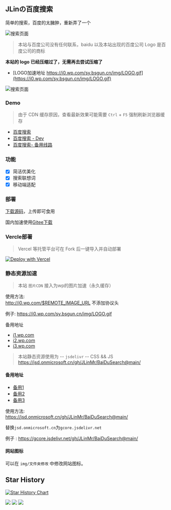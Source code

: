 ## JLinの百度搜索

简单的搜索，百度的太臃肿，重新弄了一个

![搜索页面](https://i0.wp.com/s2.loli.net/2023/10/16/5fnWV8GPkpqvwuK.png)

>本站与百度公司没有任何联系，baidu 以及本站出现的百度公司 Logo 是百度公司的商标

**本站的 logo 已经压缩过了，无需再去尝试压缩了**

- [LOGO加速地址 https://i0.wp.com/sy.bsgun.cn/img/LOGO.gif](https://i0.wp.com/sy.bsgun.cn/img/LOGO.gif)

![搜索页面](https://i0.wp.com/sy.bsgun.cn/img/LOGO.gif)

### Demo

>由于 CDN 缓存原因，查看最新效果可能需要 `Ctrl` + `F5` 强制刷新浏览器缓存

- [百度搜索](https://sy.bsgun.cn)
- [百度搜索 - Dev](https://m.bsgun.cn)
- [百度搜索- 备用线路](https://jlinmr.gitee.io/baidusearch/)

### 功能

- [x] 简洁优美化
- [x] 搜索联想词
- [x] 移动端适配

### 部署

[下载源码](https://github.com/JLinMr/BaiDuSearch/releases)，上传即可食用

国内加速使用[Gitee下载](https://gitee.com/JLinMr/BaiDuSearch/releases)

### Vercle部署

>Vercel 等托管平台可在 Fork 后一键导入并自动部署

[![Deploy with Vercel](https://vercel.com/button)](https://vercel.com/new/clone?repository-url=https://github.com/JLinMr/BaiDuSearch&repository-name=BaiDuSearch)

### 静态资源加速

>本站 `图片CDN` 接入为wp的图片加速（永久缓存）

使用方法:  
http://i0.wp.com/$REMOTE_IMAGE_URL  不添加协议头

例子:  https://i0.wp.com/sy.bsgun.cn/img/LOGO.gif

备用地址

- [i1.wp.com](https://i1.wp.com) 
- [i2.wp.com](https://i2.wp.com)
- [i3.wp.com](https://i3.wp.com)

>本站静态资源使用为 -- `jsdelivr` -- CSS && JS
https://jsd.onmicrosoft.cn/gh/JLinMr/BaiDuSearch@main/

#### 备用地址

- [备用1](https://cdn.jsdelivr.net/gh/JLinMr/BaiDuSearch@main/)
- [备用2](https://fastly.jsdelivr.net/gh/JLinMr/BaiDuSearch@main/) 
- [备用3](https://gcore.jsdelivr.net/gh/JLinMr/BaiDuSearch@main/)

使用方法:  
https://jsd.onmicrosoft.cn/gh/JLinMr/BaiDuSearch@main/

替换`jsd.onmicrosoft.cn`为`gcore.jsdelivr.net`

例子 :  https://gcore.jsdelivr.net/gh/JLinMr/BaiDuSearch@main/

#### 网站图标

可以在 `img/文件夹修改` 中修改网站图标。

## Star History

[![Star History Chart](https://api.star-history.com/svg?repos=LinMr/BaiDuSearch&type=Date)](https://star-history.com/#LinMr/BaiDuSearch&Date)

<a title="SSL" target="_blank" href="https://myssl.com/seal/detail?domain=sy.bsgun.cn"><img src="https://img.shields.io/badge/MySSL-安全认证-brightgreen"></a>&nbsp;<a title="CDN" target="_blank" href="https://www.jsdelivr.com/"><img src="https://img.shields.io/badge/CDN-jsdelivr-red"></a>&nbsp;<a title="Copyright" target="_blank" href="https://www.bsgun.cn"><img src="https://img.shields.io/badge/Copyright%20%C2%A9%202020--2023-JLinmr-blue"></a>
